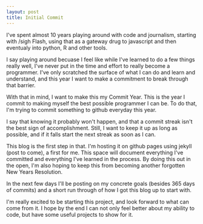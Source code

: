 ```yaml
---
layout: post
title: Initial Commit
---
```


I've spent almost 10 years playing around with code and journalism, starting with /sigh Flash, using that as a gateway drug to javascript and then eventualy into python, R and other tools.

I say playing around becuase I feel like while I've learned to do a few things really well, I've never put in the time and effort to really become a programmer. I've only scratched the surface of what I can do and learn and understand, and this year I want to make a commitment to break through that barrier.

With that in mind, I want to make this my Commit Year. This is the year I commit to making myself the best possible programmer I can be. To do that, I'm trying to commit something to github everyday this year.

I say that knowing it probably won't happen, and that a commit streak isn't the best sign of accomplishment. Still, I want to keep it up as long as possible, and if it falls start the next streak as soon as I can.

This blog is the first step in that. I'm hosting it on github pages using jekyll (post to come), a first for me. This space will document everything I've committed and everything I've learned in the process. By doing this out in the open, I'm also hoping to keep this from becoming another forgotten New Years Resolution.

In the next few days I'll be posting on my concrete goals (besides 365 days of commits) and a short run through of how I got this blog up to start with.

I'm really excited to be starting this project, and look forward to what can come from it. I hope by the end I can not only feel better about my ability to code, but have some useful projects to show for it.